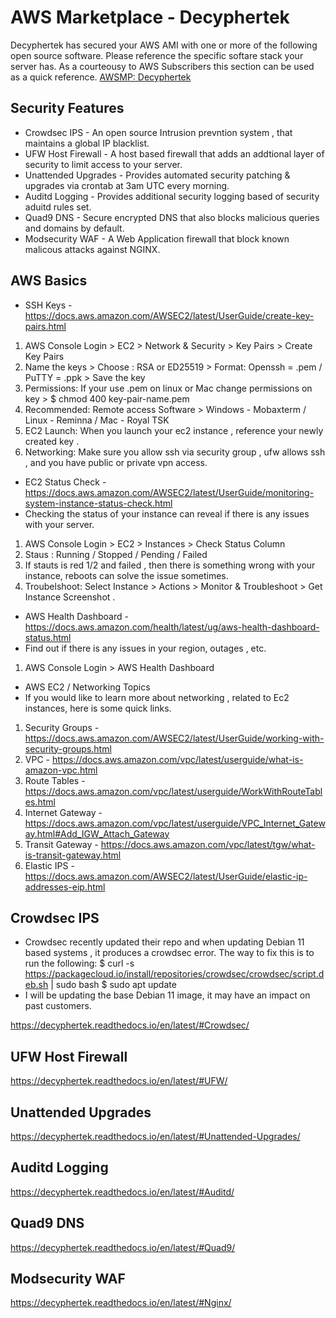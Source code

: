 AWS Marketplace - Decyphertek
==============================

Decyphertek has secured your AWS AMI with one or more of the following open source software. Please reference the specific softare stack your server has. As a courteousy to AWS Subscribers this section can be used as a quick reference. [AWSMP: Decyphertek ](https://aws.amazon.com/marketplace/seller-profile?id=851968a2-7d3c-4a0b-8c33-5351d91aaef1)

Security Features
-----------------

* Crowdsec IPS - An open source Intrusion prevntion system , that maintains a global IP blacklist. 
* UFW Host Firewall - A host based firewall that adds an addtional layer of security to limit access to your server. 
* Unattended Upgrades - Provides automated security patching & upgrades via crontab at 3am UTC every morning. 
* Auditd Logging - Provides additional security logging based of security aduitd rules set. 
* Quad9 DNS - Secure encrypted DNS that also blocks malicious queries and domains by default. 
* Modsecurity WAF - A Web Application firewall that block known malicous attacks against NGINX. 

AWS Basics
-----------

* SSH Keys - https://docs.aws.amazon.com/AWSEC2/latest/UserGuide/create-key-pairs.html
1. AWS Console Login > EC2 > Network & Security > Key Pairs > Create Key Pairs
2. Name the keys > Choose : RSA or ED25519 > Format: Openssh = .pem / PuTTY = .ppk > Save the key
3. Permissions: If your use .pem on linux or Mac change permissions on key > $ chmod 400 key-pair-name.pem
4. Recommended: Remote access Software > Windows - Mobaxterm / Linux - Reminna / Mac - Royal TSK 
4. EC2 Launch: When you launch your ec2 instance , reference your newly created key . 
5. Networking: Make sure you allow ssh via security group , ufw allows ssh , and you have public or private vpn access. 

* EC2 Status Check - https://docs.aws.amazon.com/AWSEC2/latest/UserGuide/monitoring-system-instance-status-check.html
* Checking the status of your instance can reveal if there is any issues with your server.
1. AWS Console Login > EC2  > Instances > Check Status Column
2. Staus : Running / Stopped / Pending / Failed 
3. If stauts is red 1/2 and failed , then there is something wrong with your instance, reboots can solve the issue sometimes. 
4. Troubelshoot: Select Instance > Actions > Monitor & Troubleshoot > Get Instance Screenshot .

* AWS Health Dashboard - https://docs.aws.amazon.com/health/latest/ug/aws-health-dashboard-status.html
* Find out if there is any issues in your region, outages , etc. 
1. AWS Console Login > AWS Health Dashboard 
    
* AWS EC2 / Networking Topics 
* If you would like to learn more about networking , related to Ec2 instances, here is some quick links. 
1. Security Groups - https://docs.aws.amazon.com/AWSEC2/latest/UserGuide/working-with-security-groups.html
2. VPC - https://docs.aws.amazon.com/vpc/latest/userguide/what-is-amazon-vpc.html
3. Route Tables - https://docs.aws.amazon.com/vpc/latest/userguide/WorkWithRouteTables.html
4. Internet Gateway - https://docs.aws.amazon.com/vpc/latest/userguide/VPC_Internet_Gateway.html#Add_IGW_Attach_Gateway
5. Transit Gateway - https://docs.aws.amazon.com/vpc/latest/tgw/what-is-transit-gateway.html
6. Elastic IPS - https://docs.aws.amazon.com/AWSEC2/latest/UserGuide/elastic-ip-addresses-eip.html

Crowdsec IPS
------------

* Crowdsec recently updated their repo and when updating Debian 11 based systems , it produces a crowdsec error. The way to fix this is to run the following:
$ curl -s https://packagecloud.io/install/repositories/crowdsec/crowdsec/script.deb.sh | sudo bash
$ sudo apt update
* I will be updating the base Debian 11 image, it may have an impact on past customers. 

https://decyphertek.readthedocs.io/en/latest/#Crowdsec/


UFW Host Firewall
-----------------

https://decyphertek.readthedocs.io/en/latest/#UFW/

Unattended Upgrades
-------------------

https://decyphertek.readthedocs.io/en/latest/#Unattended-Upgrades/

Auditd Logging
--------------

https://decyphertek.readthedocs.io/en/latest/#Auditd/

Quad9 DNS
----------

https://decyphertek.readthedocs.io/en/latest/#Quad9/

Modsecurity WAF 
----------------

https://decyphertek.readthedocs.io/en/latest/#Nginx/
    


